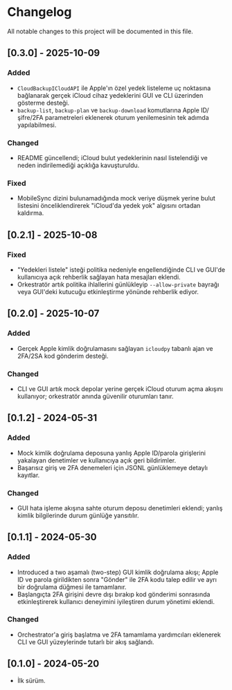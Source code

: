 # Changelog

All notable changes to this project will be documented in this file.

## [0.3.0] - 2025-10-09
### Added
- `CloudBackupICloudAPI` ile Apple'ın özel yedek listeleme uç noktasına bağlanarak gerçek iCloud cihaz
  yedeklerini GUI ve CLI üzerinden gösterme desteği.
- `backup-list`, `backup-plan` ve `backup-download` komutlarına Apple ID/şifre/2FA parametreleri eklenerek
  oturum yenilemesinin tek adımda yapılabilmesi.

### Changed
- README güncellendi; iCloud bulut yedeklerinin nasıl listelendiği ve neden indirilemediği açıklığa kavuşturuldu.

### Fixed
- MobileSync dizini bulunamadığında mock veriye düşmek yerine bulut listesini önceliklendirerek "iCloud'da yedek yok" algısını ortadan kaldırma.

## [0.2.1] - 2025-10-08
### Fixed
- "Yedekleri listele" isteği politika nedeniyle engellendiğinde CLI ve GUI'de kullanıcıya açık rehberlik sağlayan hata mesajları eklendi.
- Orkestratör artık politika ihlallerini günlükleyip `--allow-private` bayrağı veya GUI'deki kutucuğu etkinleştirme yönünde rehberlik ediyor.

## [0.2.0] - 2025-10-07
### Added
- Gerçek Apple kimlik doğrulamasını sağlayan `icloudpy` tabanlı ajan ve 2FA/2SA kod gönderim desteği.

### Changed
- CLI ve GUI artık mock depolar yerine gerçek iCloud oturum açma akışını kullanıyor; orkestratör anında güvenilir oturumları tanır.

## [0.1.2] - 2024-05-31
### Added
- Mock kimlik doğrulama deposuna yanlış Apple ID/parola girişlerini yakalayan denetimler ve kullanıcıya açık geri bildirimler.
- Başarısız giriş ve 2FA denemeleri için JSONL günlüklemeye detaylı kayıtlar.

### Changed
- GUI hata işleme akışına sahte oturum deposu denetimleri eklendi; yanlış kimlik bilgilerinde durum günlüğe yansıtılır.

## [0.1.1] - 2024-05-30
### Added
- Introduced a two aşamalı (two-step) GUI kimlik doğrulama akışı; Apple ID ve parola girildikten sonra "Gönder" ile 2FA kodu talep edilir ve ayrı bir doğrulama düğmesi ile tamamlanır.
- Başlangıçta 2FA girişini devre dışı bırakıp kod gönderimi sonrasında etkinleştirerek kullanıcı deneyimini iyileştiren durum yönetimi eklendi.

### Changed
- Orchestrator'a giriş başlatma ve 2FA tamamlama yardımcıları eklenerek CLI ve GUI yüzeylerinde tutarlı bir akış sağlandı.

## [0.1.0] - 2024-05-20
- İlk sürüm.
